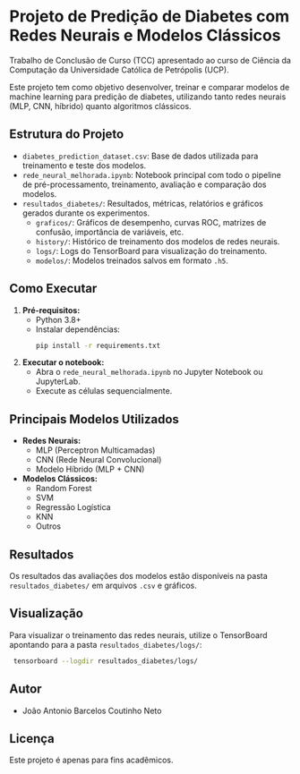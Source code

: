 # Projeto de Predição de Diabetes com Redes Neurais e Modelos Clássicos

Trabalho de Conclusão de Curso (TCC) apresentado ao curso de Ciência da Computação da Universidade Católica de Petrópolis (UCP).

Este projeto tem como objetivo desenvolver, treinar e comparar modelos de machine learning para predição de diabetes, utilizando tanto redes neurais (MLP, CNN, híbrido) quanto algoritmos clássicos.

## Estrutura do Projeto

- `diabetes_prediction_dataset.csv`: Base de dados utilizada para treinamento e teste dos modelos.
- `rede_neural_melhorada.ipynb`: Notebook principal com todo o pipeline de pré-processamento, treinamento, avaliação e comparação dos modelos.
- `resultados_diabetes/`: Resultados, métricas, relatórios e gráficos gerados durante os experimentos.
    - `graficos/`: Gráficos de desempenho, curvas ROC, matrizes de confusão, importância de variáveis, etc.
    - `history/`: Histórico de treinamento dos modelos de redes neurais.
    - `logs/`: Logs do TensorBoard para visualização do treinamento.
    - `modelos/`: Modelos treinados salvos em formato `.h5`.

## Como Executar

1. **Pré-requisitos:**
   - Python 3.8+
   - Instalar dependências:
     ```bash
     pip install -r requirements.txt
     ```
2. **Executar o notebook:**
   - Abra o `rede_neural_melhorada.ipynb` no Jupyter Notebook ou JupyterLab.
   - Execute as células sequencialmente.

## Principais Modelos Utilizados
- **Redes Neurais:**
  - MLP (Perceptron Multicamadas)
  - CNN (Rede Neural Convolucional)
  - Modelo Híbrido (MLP + CNN)
- **Modelos Clássicos:**
  - Random Forest
  - SVM
  - Regressão Logística
  - KNN
  - Outros

## Resultados
Os resultados das avaliações dos modelos estão disponíveis na pasta `resultados_diabetes/` em arquivos `.csv` e gráficos.

## Visualização
Para visualizar o treinamento das redes neurais, utilize o TensorBoard apontando para a pasta `resultados_diabetes/logs/`:
```bash
 tensorboard --logdir resultados_diabetes/logs/
```

## Autor
- João Antonio Barcelos Coutinho Neto

## Licença
Este projeto é apenas para fins acadêmicos.
